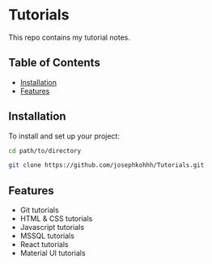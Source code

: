 # Tutorials
This repo contains my tutorial notes.

## Table of Contents

- [Installation](#installation)
- [Features](#features)

## Installation

To install and set up your project:

```bash
cd path/to/directory

git clone https://github.com/josephkohhh/Tutorials.git
```
## Features

- Git tutorials
- HTML & CSS tutorials
- Javascript tutorials
- MSSQL tutorials
- React tutorials
- Material UI tutorials
